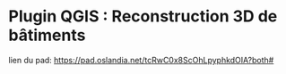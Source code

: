 # Plugin QGIS : Reconstruction 3D de bâtiments

lien du pad: https://pad.oslandia.net/tcRwC0x8ScOhLpyphkdOIA?both#
